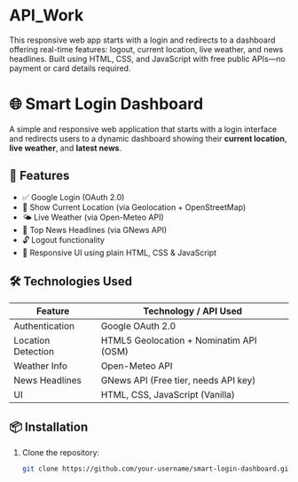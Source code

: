 # API_Work
This responsive web app starts with a login and redirects to a dashboard offering real-time features: logout, current location, live weather, and news headlines. Built using HTML, CSS, and JavaScript with free public APIs—no payment or card details required.

# 🌐 Smart Login Dashboard

A simple and responsive web application that starts with a login interface and redirects users to a dynamic dashboard showing their **current location**, **live weather**, and **latest news**.

## 🚀 Features

- ✅ Google Login (OAuth 2.0)
- 📍 Show Current Location (via Geolocation + OpenStreetMap)
- 🌤️ Live Weather (via Open-Meteo API)
- 📰 Top News Headlines (via GNews API)
- 🔓 Logout functionality
- 🎨 Responsive UI using plain HTML, CSS & JavaScript

## 🛠️ Technologies Used

| Feature              | Technology / API Used                        |
|----------------------|----------------------------------------------|
| Authentication       | Google OAuth 2.0                             |
| Location Detection   | HTML5 Geolocation + Nominatim API (OSM)      |
| Weather Info         | Open-Meteo API                               |
| News Headlines       | GNews API (Free tier, needs API key)         |
| UI                   | HTML, CSS, JavaScript (Vanilla)              |

## 📦 Installation

1. Clone the repository:
   ```bash
   git clone https://github.com/your-username/smart-login-dashboard.git
